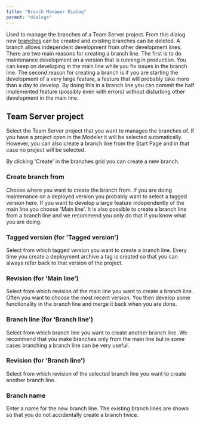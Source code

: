 ```yaml
---
title: "Branch Manager Dialog"
parent: "dialogs"
---
```

Used to manage the branches of a Team Server project. From this dialog new [branches](version-control-concepts) can be created and existing branches can be deleted. A branch allows independent development from other development lines. There are two main reasons for creating a branch line. The first is to do maintenance development on a version that is running in production. You can keep on developing in the main line while you fix issues in the branch line. The second reason for creating a branch is if you are starting the development of a very large feature, a feature that will probably take more than a day to develop. By doing this in a branch line you can commit the half implemented feature (possibly even with errors) without disturbing other development in the main line.

## Team Server project

Select the Team Server project that you want to manages the branches of. If you have a project open in the Modeler it will be selected automatically. However, you can also create a branch line from the Start Page and in that case no project will be selected.

By clicking 'Create' in the branches grid you can create a new branch.

### Create branch from

Choose where you want to create the branch from. If you are doing maintenance on a deployed version you probably want to select a tagged version here. If you want to develop a large feature independently of the main line you choose 'Main line'. It is also possible to create a branch line from a branch line and we recommend you only do that if you know what you are doing.

### Tagged version (for 'Tagged version')

Select from which tagged version you want to create a branch line. Every time you create a deployment archive a tag is created so that you can always refer back to that version of the project.

### Revision (for 'Main line')

Select from which revision of the main line you want to create a branch line. Often you want to choose the most recent version. You then develop some functionality in the branch line and merge it back when you are done.

### Branch line (for 'Branch line')

Select from which branch line you want to create another branch line. We recommend that you make branches only from the main line but in some cases branching a branch line can be very useful.

### Revision (for 'Branch line')

Select from which revision of the selected branch line you want to create another branch line.

### Branch name

Enter a name for the new branch line. The existing branch lines are shown so that you do not accidentally create a branch twice.
